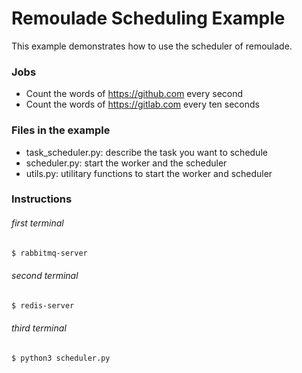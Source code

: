# Remoulade Scheduling Example

This example demonstrates how to use the scheduler of remoulade.

### Jobs
- Count the words of https://github.com every second
- Count the words of https://gitlab.com every ten seconds

### Files in the example
- task_scheduler.py: describe the task you want to schedule
- scheduler.py: start the worker and the scheduler
- utils.py: utilitary functions to start the worker and  scheduler

### Instructions

###### first terminal
```sh #
$ rabbitmq-server
```

###### second terminal
```sh # second terminal
$ redis-server
```

###### third terminal
```sh # third terminal
$ python3 scheduler.py
```
